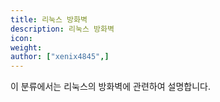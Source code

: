```yaml
---
title: 리눅스 방화벽
description: 리눅스 방화벽
icon:
weight:
author: ["xenix4845",]
---
```


이 분류에서는 리눅스의 방화벽에 관련하여 설명합니다.